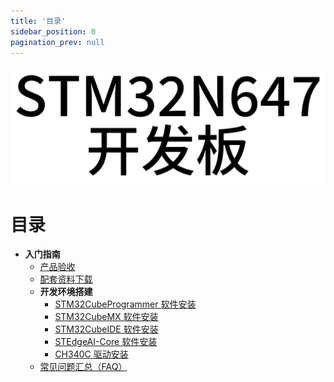 ```yaml
---
title: '目录'
sidebar_position: 0
pagination_prev: null
---
```


![Cover](./img/cover.png)

# 目录

- **入门指南**
  - [产品验收](./start-guide/product-acceptance.md)
  - [配套资料下载](./start-guide/download.md)
  - **开发环境搭建**
    - [STM32CubeProgrammer 软件安装](./start-guide/set-up-development-environment/stm32cubeprogrammer-install.md)
    - [STM32CubeMX 软件安装](./start-guide/set-up-development-environment/stm32cubemx-install.md)
    - [STM32CubeIDE 软件安装](./start-guide/set-up-development-environment/stm32cubeide-install.md)
    - [STEdgeAI-Core 软件安装](./start-guide/set-up-development-environment/stedgeai-core-install.md)
    - [CH340C 驱动安装](./start-guide/set-up-development-environment/ch340c-driver-install.md)
  - [常见问题汇总（FAQ）](./start-guide/FAQ.md)